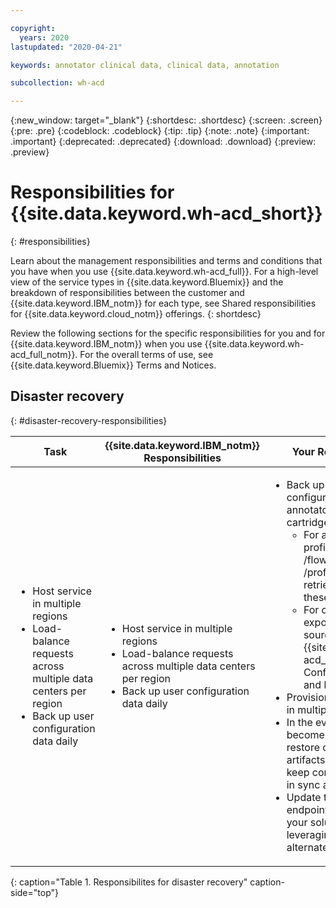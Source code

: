 ```yaml
---

copyright:
  years: 2020
lastupdated: "2020-04-21"

keywords: annotator clinical data, clinical data, annotation

subcollection: wh-acd

---
```


{:new_window: target="_blank"}
{:shortdesc: .shortdesc}
{:screen: .screen}
{:pre: .pre}
{:codeblock: .codeblock}
{:tip: .tip}
{:note: .note}
{:important: .important}
{:deprecated: .deprecated}
{:download: .download}
{:preview: .preview}

# Responsibilities for {{site.data.keyword.wh-acd_short}}
{: #responsibilities}

Learn about the management responsibilities and terms and conditions that you have when you use {{site.data.keyword.wh-acd_full}}. For a high-level view of the service types in {{site.data.keyword.Bluemix}} and the breakdown of responsibilities between the customer and {{site.data.keyword.IBM_notm}} for each type, see Shared responsibilities for {{site.data.keyword.cloud_notm}} offerings.
{: shortdesc}

Review the following sections for the specific responsibilities for you and for {{site.data.keyword.IBM_notm}} when you use {{site.data.keyword.wh-acd_full_notm}}. For the overall terms of use, see {{site.data.keyword.Bluemix}} Terms and Notices.

## Disaster recovery
{: #disaster-recovery-responsibilities}

| Task | {{site.data.keyword.IBM_notm}} Responsibilities | Your Responsibilities |
|----------|-----------------------|--------|
| <ul><li>Host service in multiple regions</li><li>Load-balance requests across multiple data centers per region</li><li>Back up user configuration data daily</li></ul> | <ul><li>Host service in multiple regions</li><li>Load-balance requests across multiple data centers per region</li><li>Back up user configuration data daily</li></ul>  | <ul><li>Back up service configuration artifacts: annotator flows, profiles, cartridges.<ul><li>For annotator flows and profiles, use the GET /flows/{id} and GET /profiles/{id} API calls to retrieve and backup these configurations.</li><li>For cartridge artifacts, export the cartridge source from the {{site.data.keyword.wh-acd_short}} Configuration Editor and backup the files.</li></ul></li><li>Provision service instances in multiple regions</li><li>In the event one region becomes unavailable, restore configuration artifacts from backup or keep configuration artifacts in sync across regions</li><li>Update the service endpoint and api key in your solution to begin leveraging the service in an alternate region</li></ul> |
{: caption="Table 1. Responsibilites for disaster recovery" caption-side="top"}
